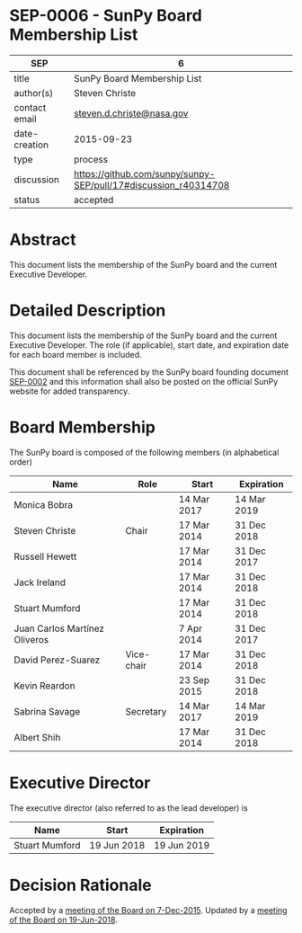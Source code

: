 # SEP-0006 - SunPy Board Membership List

| SEP           | 6                                                               |
|---------------|-----------------------------------------------------------------|
| title         | SunPy Board Membership List                                     |
| author(s)     | Steven Christe                                                  |
| contact email | steven.d.christe@nasa.gov                                       |
| date-creation | 2015-09-23                                                      |
| type          | process                                                         |
| discussion    | https://github.com/sunpy/sunpy-SEP/pull/17#discussion_r40314708 |
| status        | accepted                                                        |

# Abstract
This document lists the membership of the SunPy board and the current Executive Developer.

# Detailed Description
This document lists the membership of the SunPy board and the current Executive Developer.
The role (if applicable), start date, and expiration date for each board member is included.

This document shall be referenced by the SunPy board
founding document [SEP-0002](https://github.com/sunpy/sunpy-SEP/blob/master/SEP-0002.md) and this information shall also be posted on the official SunPy website for added transparency.

# Board Membership
The SunPy board is composed of the following members (in alphabetical order)

| Name                          | Role              | Start       |  Expiration |
|-------------------------------|-------------------|-------------|-------------|
| Monica Bobra                  |                   | 14 Mar 2017 | 14 Mar 2019 |
| Steven Christe                | Chair             | 17 Mar 2014 | 31 Dec 2018 |
| Russell Hewett                |                   | 17 Mar 2014 | 31 Dec 2017 |
| Jack Ireland                  |                   | 17 Mar 2014 | 31 Dec 2018 |
| Stuart Mumford                |                   | 17 Mar 2014 | 31 Dec 2018 |
| Juan Carlos Martínez Oliveros |                   |  7 Apr 2014 | 31 Dec 2017 |
| David Perez-Suarez            | Vice-chair        | 17 Mar 2014 | 31 Dec 2018 |
| Kevin Reardon                 |                   | 23 Sep 2015 | 31 Dec 2018 |
| Sabrina Savage                | Secretary         | 14 Mar 2017 | 14 Mar 2019 |
| Albert Shih                   |                   | 17 Mar 2014 | 31 Dec 2018 |

# Executive Director
The executive director (also referred to as the lead developer) is

| Name           | Start        | Expiration |
|----------------|--------------|------------|
| Stuart Mumford | 19 Jun 2018  | 19 Jun 2019|

# Decision Rationale
Accepted by a [meeting of the Board on 7-Dec-2015](https://github.com/sunpy/sunpy/wiki/Minutes-of-SunPy-Board-Meeting-12-07-15).
Updated by a [meeting of the Board on 19-Jun-2018](https://github.com/sunpy/sunpy/wiki/Minutes-of-SunPy-Board-Meeting-20180610).

